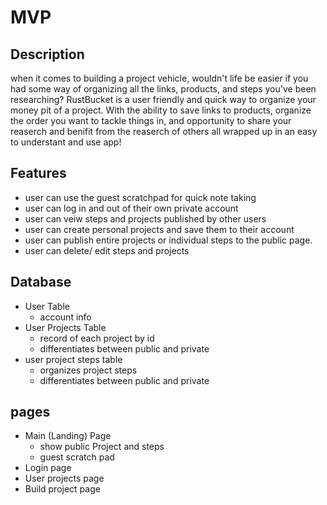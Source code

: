 # MVP

## Description
when it comes to building a project vehicle, wouldn't life be easier if you had some way of organizing all the links, products, and steps you've been researching? RustBucket is a user friendly and quick way to organize your money pit of a project. With the ability to save links to products, organize the order you want to tackle things in, and opportunity to share your reaserch and benifit from the reaserch of others all wrapped up in an easy to understant and use app!

## Features
- user can use the guest scratchpad for quick note taking
- user can log in and out of their own private account
- user can veiw steps and projects published by other users
- user can create personal projects and save them to their account
- user can publish entire projects or individual steps to the public page.
- user can delete/ edit steps and projects

## Database
 - User Table
    - account info
- User Projects Table
    - record of each project by id
     - differentiates between public and private
- user project steps table
    - organizes project steps
    - differentiates between public and private

## pages
- Main (Landing) Page
    - show public Project and steps
    - guest scratch pad
- Login page
- User projects page
- Build project page
